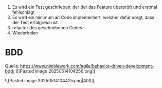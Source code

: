 1. Es wird ein Test geschrieben, der der das Feature überprüft und erstmal fehlschlägt 
2. Es wird ein minimum an Code implementiert, welcher dafür sorgt, dass der Test erfolgreich ist
3. refactor des geschriebenen Codes 
4. Wiederholen

# BDD
Quelle: https://www.nimblework.com/agile/behavior-driven-development-bdd/
![[Pasted image 20250514104256.png]]

![[Pasted image 20250514104425.png|400]]

